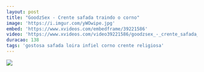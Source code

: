 ```yaml
---
layout: post
title: "GoodzSex - Crente safada traindo o corno"
image: 'https://i.imgur.com/yWOwipe.jpg'
embed: 'https://www.xvideos.com/embedframe/39221586'
video: 'https://www.xvideos.com/video39221586/goodzsex_-_crente_safada_traindo_o_corno'
duracao: 138
tags: 'gostosa safada loira infiel corno crente religiosa'
---
```

<a href="{{ page.url | prepend: site.baseurl | prepend: site.url }}"><img src="{{ page.image }}" /></a>
